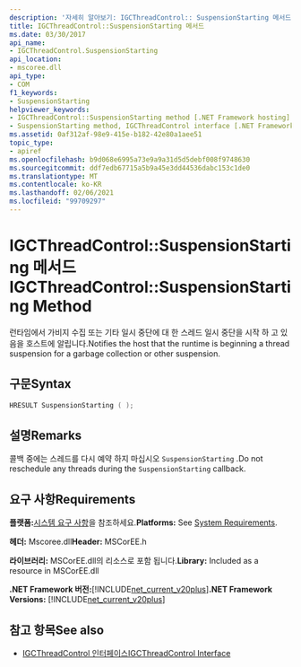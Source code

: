 ```yaml
---
description: '자세히 알아보기: IGCThreadControl:: SuspensionStarting 메서드'
title: IGCThreadControl::SuspensionStarting 메서드
ms.date: 03/30/2017
api_name:
- IGCThreadControl.SuspensionStarting
api_location:
- mscoree.dll
api_type:
- COM
f1_keywords:
- SuspensionStarting
helpviewer_keywords:
- IGCThreadControl::SuspensionStarting method [.NET Framework hosting]
- SuspensionStarting method, IGCThreadControl interface [.NET Framework hosting]
ms.assetid: 0af312af-98e9-415e-b182-42e80a1aee51
topic_type:
- apiref
ms.openlocfilehash: b9d068e6995a73e9a9a31d5d5debf008f9748630
ms.sourcegitcommit: ddf7edb67715a5b9a45e3dd44536dabc153c1de0
ms.translationtype: MT
ms.contentlocale: ko-KR
ms.lasthandoff: 02/06/2021
ms.locfileid: "99709297"
---
```

# <a name="igcthreadcontrolsuspensionstarting-method"></a><span data-ttu-id="08967-103">IGCThreadControl::SuspensionStarting 메서드</span><span class="sxs-lookup"><span data-stu-id="08967-103">IGCThreadControl::SuspensionStarting Method</span></span>

<span data-ttu-id="08967-104">런타임에서 가비지 수집 또는 기타 일시 중단에 대 한 스레드 일시 중단을 시작 하 고 있음을 호스트에 알립니다.</span><span class="sxs-lookup"><span data-stu-id="08967-104">Notifies the host that the runtime is beginning a thread suspension for a garbage collection or other suspension.</span></span>  
  
## <a name="syntax"></a><span data-ttu-id="08967-105">구문</span><span class="sxs-lookup"><span data-stu-id="08967-105">Syntax</span></span>  
  
```cpp  
HRESULT SuspensionStarting ( );  
```  
  
## <a name="remarks"></a><span data-ttu-id="08967-106">설명</span><span class="sxs-lookup"><span data-stu-id="08967-106">Remarks</span></span>  

 <span data-ttu-id="08967-107">콜백 중에는 스레드를 다시 예약 하지 마십시오 `SuspensionStarting` .</span><span class="sxs-lookup"><span data-stu-id="08967-107">Do not reschedule any threads during the `SuspensionStarting` callback.</span></span>  
  
## <a name="requirements"></a><span data-ttu-id="08967-108">요구 사항</span><span class="sxs-lookup"><span data-stu-id="08967-108">Requirements</span></span>  

 <span data-ttu-id="08967-109">**플랫폼:**[시스템 요구 사항](../../get-started/system-requirements.md)을 참조하세요.</span><span class="sxs-lookup"><span data-stu-id="08967-109">**Platforms:** See [System Requirements](../../get-started/system-requirements.md).</span></span>  
  
 <span data-ttu-id="08967-110">**헤더:** Mscoree.dll</span><span class="sxs-lookup"><span data-stu-id="08967-110">**Header:** MSCorEE.h</span></span>  
  
 <span data-ttu-id="08967-111">**라이브러리:** MSCorEE.dll의 리소스로 포함 됩니다.</span><span class="sxs-lookup"><span data-stu-id="08967-111">**Library:** Included as a resource in MSCorEE.dll</span></span>  
  
 <span data-ttu-id="08967-112">**.NET Framework 버전:**[!INCLUDE[net_current_v20plus](../../../../includes/net-current-v20plus-md.md)]</span><span class="sxs-lookup"><span data-stu-id="08967-112">**.NET Framework Versions:** [!INCLUDE[net_current_v20plus](../../../../includes/net-current-v20plus-md.md)]</span></span>  
  
## <a name="see-also"></a><span data-ttu-id="08967-113">참고 항목</span><span class="sxs-lookup"><span data-stu-id="08967-113">See also</span></span>

- [<span data-ttu-id="08967-114">IGCThreadControl 인터페이스</span><span class="sxs-lookup"><span data-stu-id="08967-114">IGCThreadControl Interface</span></span>](igcthreadcontrol-interface.md)
